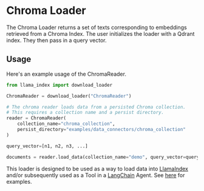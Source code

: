 # Chroma Loader

The Chroma Loader returns a set of texts corresponding to embeddings retrieved from a Chroma Index.
The user initializes the loader with a Qdrant index. They then pass in a query vector.

## Usage

Here's an example usage of the ChromaReader.

```python
from llama_index import download_loader

ChromaReader = download_loader("ChromaReader")

# The chroma reader loads data from a persisted Chroma collection.
# This requires a collection name and a persist directory.
reader = ChromaReader(
    collection_name="chroma_collection",
    persist_directory="examples/data_connectors/chroma_collection"
)

query_vector=[n1, n2, n3, ...]

documents = reader.load_data(collection_name="demo", query_vector=query_vector, limit=5)
```

This loader is designed to be used as a way to load data into [LlamaIndex](https://github.com/jerryjliu/gpt_index/tree/main/gpt_index) and/or subsequently used as a Tool in a [LangChain](https://github.com/hwchase17/langchain) Agent. See [here](https://github.com/emptycrown/llama-hub/tree/main) for examples.
